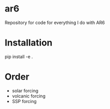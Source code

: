 # ar6
Repository for code for everything I do with AR6

# Installation
pip install -e .

# Order
- solar forcing
- volcanic forcing
- SSP forcing
